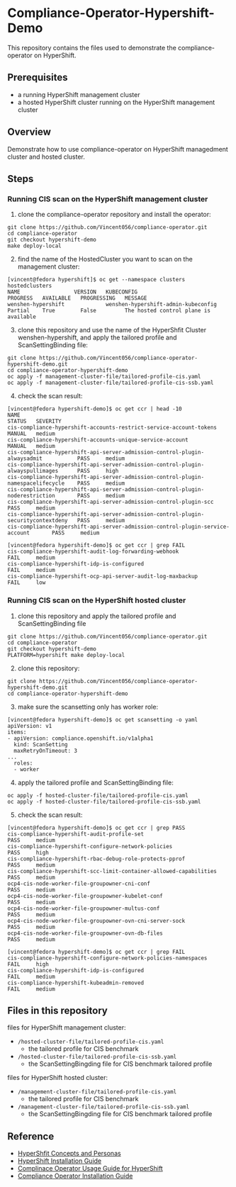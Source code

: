 # Compliance-Operator-Hypershift-Demo
This repository contains the files used to demonstrate the compliance-operator on HyperShift.

## Prerequisites
* a running HyperShift management cluster
* a hosted HyperShift cluster running on the HyperShift management cluster
## Overview
Demonstrate how to use compliance-operator on HyperShift managedment cluster and hosted cluster.

## Steps
### Running CIS scan on the HyperShift management cluster
1. clone the compliance-operator repository and install the operator:
```
git clone https://github.com/Vincent056/compliance-operator.git
cd compliance-operator
git checkout hypershift-demo
make deploy-local
```

2. find the name of the HostedCluster you want to scan on the management cluster:
```
[vincent@fedora hypershift]$ oc get --namespace clusters hostedclusters
NAME                 VERSION   KUBECONFIG                            PROGRESS   AVAILABLE   PROGRESSING   MESSAGE
wenshen-hypershift             wenshen-hypershift-admin-kubeconfig   Partial    True        False         The hosted control plane is available
```

3. clone this repository and use the name of the HyperShfit Cluster wenshen-hypershift, and apply the tailored profile and ScanSettingBinding file:
```
git clone https://github.com/Vincent056/compliance-operator-hypershift-demo.git
cd compliance-operator-hypershift-demo
oc apply -f management-cluster-file/tailored-profile-cis.yaml
oc apply -f management-cluster-file/tailored-profile-cis-ssb.yaml
```

4. check the scan result:
```
[vincent@fedora hypershift-demo]$ oc get ccr | head -10
NAME                                                                                STATUS   SEVERITY
cis-compliance-hypershift-accounts-restrict-service-account-tokens                  MANUAL   medium
cis-compliance-hypershift-accounts-unique-service-account                           MANUAL   medium
cis-compliance-hypershift-api-server-admission-control-plugin-alwaysadmit           PASS     medium
cis-compliance-hypershift-api-server-admission-control-plugin-alwayspullimages      PASS     high
cis-compliance-hypershift-api-server-admission-control-plugin-namespacelifecycle    PASS     medium
cis-compliance-hypershift-api-server-admission-control-plugin-noderestriction       PASS     medium
cis-compliance-hypershift-api-server-admission-control-plugin-scc                   PASS     medium
cis-compliance-hypershift-api-server-admission-control-plugin-securitycontextdeny   PASS     medium
cis-compliance-hypershift-api-server-admission-control-plugin-service-account       PASS     medium

[vincent@fedora hypershift-demo]$ oc get ccr | grep FAIL
cis-compliance-hypershift-audit-log-forwarding-webhook                              FAIL     medium
cis-compliance-hypershift-idp-is-configured                                         FAIL     medium
cis-compliance-hypershift-ocp-api-server-audit-log-maxbackup                        FAIL     low
```

### Running CIS scan on the HyperShift hosted cluster
1. clone this repository and apply the tailored profile and ScanSettingBinding file
```
git clone https://github.com/Vincent056/compliance-operator.git
cd compliance-operator
git checkout hypershift-demo
PLATFORM=hypershift make deploy-local
```

2. clone this repository:
```
git clone https://github.com/Vincent056/compliance-operator-hypershift-demo.git
cd compliance-operator-hypershift-demo
```
3. make sure the scansetting only has worker role:
```
[vincent@fedora hypershift-demo]$ oc get scansetting -o yaml
apiVersion: v1
items:
- apiVersion: compliance.openshift.io/v1alpha1
  kind: ScanSetting
  maxRetryOnTimeout: 3
...
  roles:
  - worker
```
4. apply the tailored profile and ScanSettingBinding file:
```
oc apply -f hosted-cluster-file/tailored-profile-cis.yaml
oc apply -f hosted-cluster-file/tailored-profile-cis-ssb.yaml
```
5. check the scan result:
```
[vincent@fedora hypershift-demo]$ oc get ccr | grep PASS
cis-compliance-hypershift-audit-profile-set                                   PASS     medium
cis-compliance-hypershift-configure-network-policies                          PASS     high
cis-compliance-hypershift-rbac-debug-role-protects-pprof                      PASS     medium
cis-compliance-hypershift-scc-limit-container-allowed-capabilities            PASS     medium
ocp4-cis-node-worker-file-groupowner-cni-conf                                 PASS     medium
ocp4-cis-node-worker-file-groupowner-kubelet-conf                             PASS     medium
ocp4-cis-node-worker-file-groupowner-multus-conf                              PASS     medium
ocp4-cis-node-worker-file-groupowner-ovn-cni-server-sock                      PASS     medium
ocp4-cis-node-worker-file-groupowner-ovn-db-files                             PASS     medium

[vincent@fedora hypershift-demo]$ oc get ccr | grep FAIL
cis-compliance-hypershift-configure-network-policies-namespaces               FAIL     high
cis-compliance-hypershift-idp-is-configured                                   FAIL     medium
cis-compliance-hypershift-kubeadmin-removed                                   FAIL     medium
```

## Files in this repository

files for HyperShift management cluster:
* `/hosted-cluster-file/tailored-profile-cis.yaml`
    - the tailored profile for CIS benchmark
* `/hosted-cluster-file/tailored-profile-cis-ssb.yaml`
    - the ScanSettingBingding file for CIS benchmark tailored profile

files for HyperShift hosted cluster:
* `/management-cluster-file/tailored-profile-cis.yaml`
    - the tailored profile for CIS benchmark
* `/management-cluster-file/tailored-profile-cis-ssb.yaml`
    - the ScanSettingBingding file for CIS benchmark tailored profile

## Reference
* [HyperShfit Concepts and Personas](https://hypershift-docs.netlify.app/reference/concepts-and-personas/)
* [HyperShift Installation Guide](https://hypershift-docs.netlify.app/getting-started/)
* [Complinace Operator Usage Guide for HyperShift](https://github.com/Vincent056/compliance-operator/blob/master/doc/usage.md)
* [Compliance Operator Installation Guide](https://github.com/Vincent056/compliance-operator/blob/master/doc/install.md)
